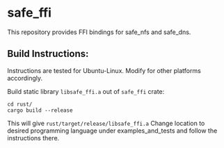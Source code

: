 # safe_ffi
This repository provides FFI bindings for safe_nfs and safe_dns.

## Build Instructions:

Instructions are tested for Ubuntu-Linux. Modify for other platforms accordingly.

Build static library `libsafe_ffi.a` out of `safe_ffi` crate:
```
cd rust/
cargo build --release
```
This will give `rust/target/release/libsafe_ffi.a`
Change location to desired programming language under examples_and_tests and follow the instructions there.
